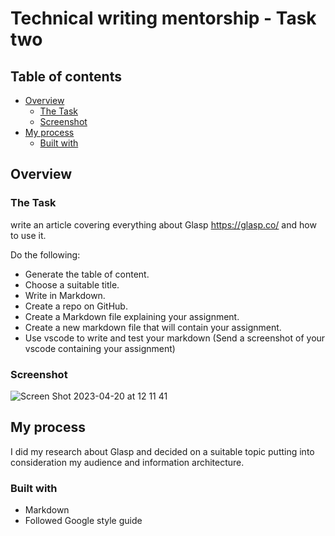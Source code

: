 # Technical writing mentorship - Task two

## Table of contents

- [Overview](#overview)
  - [The Task](#the-task)
  - [Screenshot](#screenshot)
- [My process](#my-process)
  - [Built with](#built-with)

## Overview

### The Task

write an article covering everything about Glasp https://glasp.co/ and how to use it.

Do the following:

- Generate the table of content.
- Choose a suitable title.
- Write in Markdown.
- Create a repo on GitHub.
- Create a Markdown file explaining your assignment.
- Create a new markdown file that will contain your assignment.
- Use vscode to write and test your markdown (Send a screenshot of your vscode containing your assignment)

### Screenshot
![Screen Shot 2023-04-20 at 12 11 41](https://user-images.githubusercontent.com/101713829/233349907-c29e4da9-d688-4537-ac4e-c0350bad2110.png)



## My process

I did my research about Glasp and decided on a suitable topic putting into consideration my audience and information architecture.

### Built with

- Markdown
- Followed Google style guide

